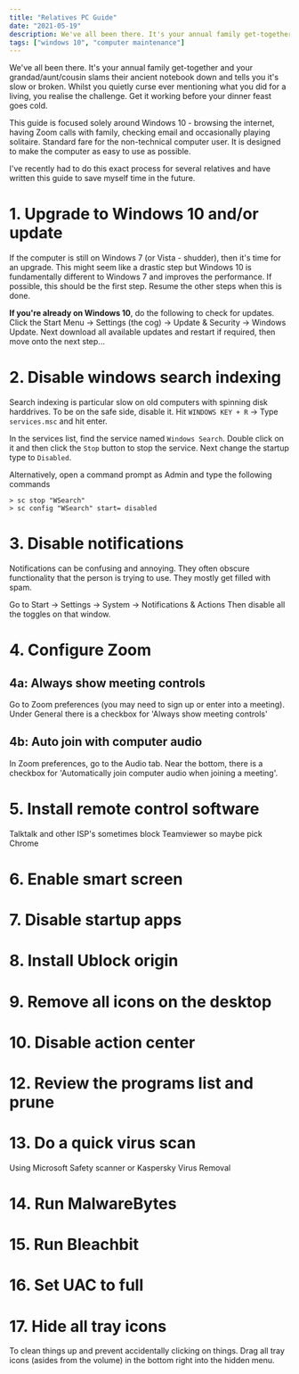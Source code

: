 ```yaml
---
title: "Relatives PC Guide"
date: "2021-05-19"
description: We've all been there. It's your annual family get-together and your grandad/aunt/cousin slams their ancient notebook down and tells you it's slow or broken. Here's how to do it quickly and get back to your dinner.
tags: ["windows 10", "computer maintenance"]
---
```


We've all been there. It's your annual family get-together and your grandad/aunt/cousin slams their ancient notebook down and tells you it's slow or broken. Whilst you quietly curse ever mentioning what you did for a living, you realise the challenge. Get it working before your dinner feast goes cold.

This guide is focused solely around Windows 10 - browsing the internet, having Zoom calls with family, checking email and occasionally playing solitaire. Standard fare for the non-technical computer user. It is designed to make the computer as easy to use as possible.

I've recently had to do this exact process for several relatives and have written this guide to save myself time in the future.

# 1. Upgrade to Windows 10 and/or update

If the computer is still on Windows 7 (or Vista - shudder), then it's time for an upgrade. This might seem like a drastic step but Windows 10 is fundamentally different to Windows 7 and improves the performance. If possible, this should be the first step. Resume the other steps when this is done.

**If you're already on Windows 10**, do the following to check for updates.
Click the Start Menu -> Settings (the cog) -> Update & Security -> Windows Update.
Next download all available updates and restart if required, then move onto the next step...

# 2. Disable windows search indexing

Search indexing is particular slow on old computers with spinning disk harddrives. To be on the safe side, disable it.
Hit `WINDOWS KEY + R` -> Type `services.msc` and hit enter.

In the services list, find the service named `Windows Search`.
Double click on it and then click the `Stop` button to stop the service. Next change the startup type to `Disabled`.

Alternatively, open a command prompt as Admin and type the following commands

```
> sc stop "WSearch"
> sc config "WSearch" start= disabled
```

# 3. Disable notifications

Notifications can be confusing and annoying. They often obscure functionality that the person is trying to use. They mostly get filled with spam.

Go to Start -> Settings -> System -> Notifications & Actions
Then disable all the toggles on that window.

# 4. Configure Zoom

## 4a: Always show meeting controls

Go to Zoom preferences (you may need to sign up or enter into a meeting).
Under General there is a checkbox for 'Always show meeting controls'

## 4b: Auto join with computer audio

In Zoom preferences, go to the Audio tab. Near the bottom, there is a checkbox for 'Automatically join computer audio when joining a meeting'.

# 5. Install remote control software

Talktalk and other ISP's sometimes block Teamviewer so maybe pick Chrome

# 6. Enable smart screen

# 7. Disable startup apps

# 8. Install Ublock origin

# 9. Remove all icons on the desktop

# 10. Disable action center

# 12. Review the programs list and prune

# 13. Do a quick virus scan

Using Microsoft Safety scanner or Kaspersky Virus Removal

# 14. Run MalwareBytes

# 15. Run Bleachbit

# 16. Set UAC to full

# 17. Hide all tray icons

To clean things up and prevent accidentally clicking on things. Drag all tray icons (asides from the volume) in the bottom right into the hidden menu.
